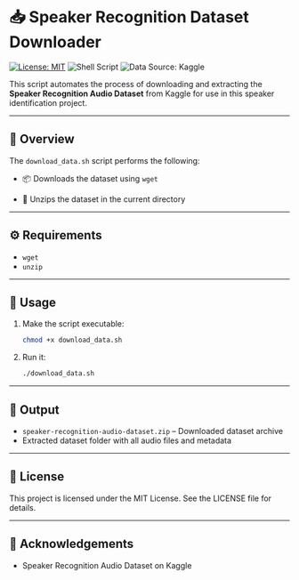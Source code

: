 # 📥 Speaker Recognition Dataset Downloader

[![License: MIT](https://img.shields.io/badge/License-MIT-yellow.svg)](LICENSE)
![Shell Script](https://img.shields.io/badge/script-bash-1f425f.svg)
![Data Source: Kaggle](https://img.shields.io/badge/data-Kaggle-blue)

This script automates the process of downloading and extracting the **Speaker Recognition Audio Dataset** from Kaggle for use in this speaker identification project.

---

## 📄 Overview

The `download_data.sh` script performs the following:

- 📦 Downloads the dataset using `wget` 

- 📂 Unzips the dataset in the current directory

---

## ⚙️ Requirements

- `wget`
- `unzip`

---

## 🚀 Usage

1. Make the script executable:
   ```bash
   chmod +x download_data.sh
   ```

2. Run it:
   ```bash
   ./download_data.sh
   ```

---

## 📁 Output

- `speaker-recognition-audio-dataset.zip` – Downloaded dataset archive
- Extracted dataset folder with all audio files and metadata

---

## 📜 License

This project is licensed under the MIT License. See the LICENSE file for details.

---

## 🧠 Acknowledgements

- Speaker Recognition Audio Dataset on Kaggle

